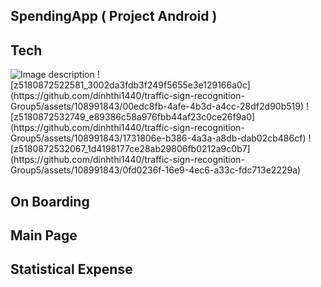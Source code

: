 ## SpendingApp ( Project Android )
## Tech
<img src="https://github.com/dinhthi1440/traffic-sign-recognition-Group5/assets/108991843/00edc8fb-4afe-4b3d-a4cc-28df2d90b519" alt="Image description">
![z5180872522581_3002da3fdb3f249f5655e3e129166a0c](https://github.com/dinhthi1440/traffic-sign-recognition-Group5/assets/108991843/00edc8fb-4afe-4b3d-a4cc-28df2d90b519)
![z5180872532749_e89386c58a976fbb44af23c0ce26f9a0](https://github.com/dinhthi1440/traffic-sign-recognition-Group5/assets/108991843/1731806e-b386-4a3a-a8db-dab02cb486cf)
![z5180872532067_1d4198177ce28ab29806fb0212a9c0b7](https://github.com/dinhthi1440/traffic-sign-recognition-Group5/assets/108991843/0fd0236f-16e9-4ec6-a33c-fdc713e2229a)

## On Boarding

## Main Page

## Statistical Expense 
